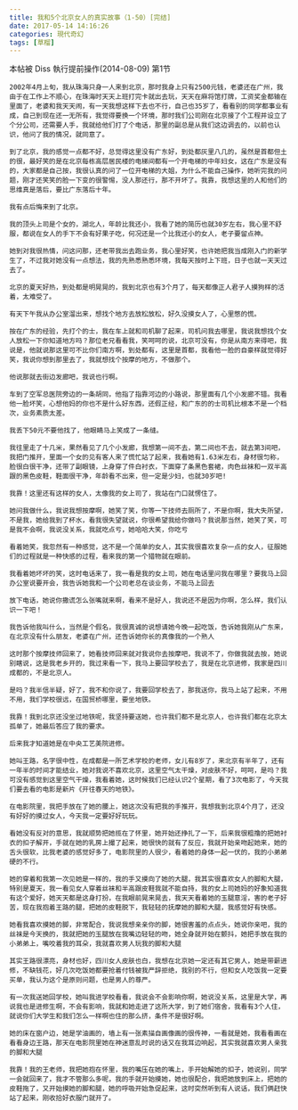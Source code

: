 ```yaml
---
title: 我和5个北京女人的真实故事（1-50）[完结]
date: 2017-05-14 14:16:26
categories: 現代奇幻
tags: [草榴]
---
```

本帖被 Diss 執行提前操作(2014-08-09)
第1节

    2002年4月上旬，我从珠海只身一人来到北京，那时我身上只有2500元钱，老婆还在广州，我由于在工作上不顺心，在珠海时天天上班打完卡就出去玩，天天在麻将馆打牌，工资奖金都输在里面了，老婆和我天天闹，有一天我想这样下去也不行，自己也35岁了，看看别的同学都事业有成，自己到现在还一无所有，我觉得要换一个环境，那时我们公司刚在北京接了个工程并设立了个分公司，还需要人手，我就给他们打了个电话，那里的副总是从我们这边调去的，以前也认识，他问了我的情况，就同意了。

    到了北京，我的感觉一点都不好，总觉得这里没有广东好，到处都灰里八几的，虽然是首都但土的很，最好笑的是在北京每栋高层居民楼的电梯间都有一个开电梯的中年妇女，这在广东是没有的，大家都是自己按，我很认真的问了一位开电梯的大姐，为什么不能自己操作，她听完我的问题，刚才还笑笑的脸一下变的很警惕，没人那还行，那不开坏了。我靠，我想这里的人和他们的思维真是落后，要比广东落后十年。

    我有点后悔来到了北京。

    我的顶头上司是个女的，湖北人，年龄比我还小，我看了她的简历也就30岁左右，我心里不舒服，都说在女人的手下不会有好果子吃，何况还是一个比我还小的女人，老子要留点神。

    她到对我很热情，问这问那，还老带我出去跑业务，我心里好笑，也许她把我当成刚入门的新学生了，不过我对她没有一点想法，我的先熟悉熟悉环境，我每天按时上下班，日子也就一天天过去了。

    北京的夏天好热，到处都是明晃晃的，我到北京也有3个月了，每天都像正人君子人摸狗样的活着，太难受了。

    有天下午我从办公室溜出来，想找个地方去放松放松，好久没摸女人了，心里憋的慌。

    按在广东的经验，先打个的士，我在车上就和司机聊了起来，司机问我去哪里，我说我想找个女人放松一下你知道地方吗？那位老兄看看我，笑呵呵的说，北京可没有，你是从南方来得吧，我说是，他就说那这里可不比你们南方啊，到处都有，这里是首都，我看他一脸的自豪样就觉得好笑，我说你想到那里去了，我就想找个按摩的地方，不做那个。

    他说那就去街边发廊吧，我说也行啊。

    车到了空军总医院旁边的一条胡同，他指了指靠河边的小路说，那里面有几个小发廊不错。我看他一脸坏笑，心想他妈的你也不是什么好东西，还假正经，和广东的的士司机比根本不是一个档次，业务素质太差。

    我丢下50元不要他找了，他眼睛马上笑成了一条缝。

    我往里走了十几米，果然看见了几个小发廊，我想第一间不去，第二间也不去，就去第3间吧，我把门推开，里面一个女的见有客人来了慌忙站了起来，我看她有1.63米左右，身材很匀称，脸很白很干净，还带了副眼镜，上身穿了件白衬衣，下面穿了条黑色套裙，肉色丝袜和一双半高跟的黑色皮鞋，鞋面很干净，年龄看不出来，但一定是少妇，也就30岁吧!

    我靠！这里还有这样的女人，太像我的女上司了，我站在门口就愣住了。

    她问我做什么，我说我想按摩啊，她笑了笑，你等一下技师去厕所了，不是你啊，我大失所望，不是我，她给我到了杯水，看我很失望就说，你很希望我给你做吗？我说那当然，她笑了笑，可是我不会啊，我说没关系，我就吃点亏，她哈哈大笑，你吃亏

    看着她笑，我忽然有一种感觉，这不是一个简单的女人，其实我很喜欢复杂一点的女人，征服她们的过程就是一种快感的过程，看来我的第一个猎物就在眼前。

    我看着她坏坏的笑，这时电话来了，我一看是我的女上司，她在电话里问我在哪里？要我马上回办公室说要开会，我告诉她我和一个公司老总在谈业务，不能马上回去

    放下电话，她说你撒谎怎么张嘴就来啊，看来不是好人，我说还不是因为你啊，怎么样，我们认识一下吧！

    我告诉他我叫什么，当然是个假名，我很真诚的说想请她今晚一起吃饭，告诉她我刚从广东来，在北京没有什么朋友，老婆在广州，还告诉她你长的真像我的一个熟人

    这时那个按摩技师回来了，她看技师回来就对我说你去按摩吧，我说不了，你做我就去按，她说别瞎说，这是我老乡开的，我过来看一下，我马上要回学校去了，我是在北京进修，我家是四川成都的，不是北京人。

    是吗？我半信半疑，好了，我不和你说了，我要回学校去了，那我送你，我马上站了起来，不用不用，我们学校很远，在国贸桥哪里，要坐地铁。

    我靠！我到北京还没坐过地铁呢，我坚持要送她，也许我们都不是北京人，也许我们都在北京太孤单了，她最后答应了我的要求。

    后来我才知道她是在中央工艺美院进修。

    她叫王路，名字很中性，在成都是一所艺术学校的老师，女儿有8岁了，来北京有半年了，还有一年半的时间才能结业，她对我说不喜欢北京，这里空气太干燥，对皮肤不好，呵呵，是吗？我可没有感觉到这里空气干燥，我看着她，这时候我们已经认识2个星期，看了3次电影了，今天我们要去看的电影是新片《开往春天的地铁》。

    在电影院里，我把手放在了她的腰上，她这次没有把我的手推开，我想我到北京4个月了，还没有好好的摸过女人，今天我一定要好好玩玩。

    看她没有反对的意思，我就顺势把她揽在了怀里，她开始还挣扎了一下，后来我很粗撸的把她衬衣的扣子解开，手就在她的乳房上撮了起来，她很快的就有了反应，我就开始亲吻起她来，她的舌头很软，比我老婆的感觉好多了，电影院里的人很少，看着她的身体一起一伏的，我的小弟弟硬的不行。

    她的穿着和我第一次见她是一样的，我的手又摸向了她的大腿，我其实很喜欢女人的脚和大腿，特别是夏天，我一看见女人穿着丝袜和半高跟皮鞋我就不能自持，我的女上司她妈的好象知道我有这个爱好，她天天都是这身打扮，在我眼前晃来晃去，我天天看着她的玉腿意淫，害的老子好苦，现在我抱着王路的腿，把她的皮鞋脱下，我轻轻的抚摩她的脚和大腿，我感觉好有快感。

    她看我喜欢摸她的脚，非常配合，我说我想亲亲你的脚，她很害羞的点点头，她说你亲吧，我的丝袜是今天换的，我就把她的玉腿放在我嘴边轻轻的吻，她全身就开始在颤抖，她把手放在我的小弟弟上，嘴咬着我的耳朵，我就喜欢男人玩我的脚和大腿

    其实王路很漂亮，身材也好，四川女人皮肤也白，我想在北京她一定还有其它男人，她是带薪进修，不缺钱花，好几次吃饭她都要抢着付钱被我严辞拒绝，我别的不行，但和女人吃饭我一定要买单，我认为这个是原则问题，也是男人的尊严。

    有一次我送她回学校，她叫我进学校看看，我说会不会影响你啊，她说没关系，这里是大学，再说我也是进修生啊，不会有影响，我就和她走进了这所大学，到了她们宿舍，我看有3个人住，就说你们大学生和我们怎么一样啊也住的那么挤，条件不是很好啊。

    她的床在窗户边，她是学油画的，墙上有一张素描自画像画的很传神，一看就是她，我看看画在看看身边王路，那天在电影院里她在神迷意乱时说的话又在我耳边响起，其实我就喜欢男人亲我的脚和大腿

    我靠！我的王老师，我把她抱在怀里，我的嘴压在她的嘴上，手开始解她的扣子，她说别，同学一会就回来了，我才不管那么多呢，我的手就开始摸她，她也很配合，我把她放到床上，把她的皮鞋拖了，又开始摸她的脚和腿，她的呼吸开始急促起来，这时突然听到有人说话，我们俩赶快站了起来，刚收拾好衣服门就开了。